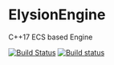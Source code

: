 # ElysionEngine
C++17 ECS based Engine

[![Build Status](https://travis-ci.org/jhmmufc/ElysionEngine.svg?branch=master)](https://travis-ci.org/jhmmufc/ElysionEngine)
[![Build status](https://ci.appveyor.com/api/projects/status/3ng1ab7pvwj0wqdo/branch/master?svg=true)](https://ci.appveyor.com/project/jhmmufc/elysionengine/branch/master)
